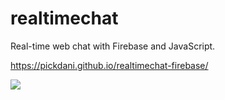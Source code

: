 # realtimechat
Real-time web chat with Firebase and JavaScript. 

https://pickdani.github.io/realtimechat-firebase/

![](chat-example.gif)  
